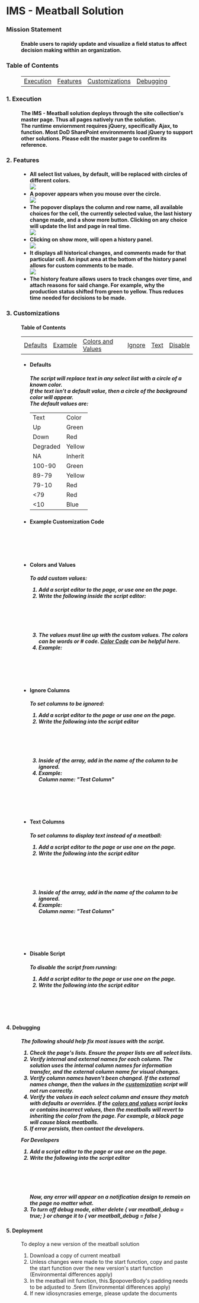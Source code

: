 <h1>IMS - Meatball Solution</h1>
<dl>
  <h3>
    <dt>Mission Statement</dt>
  </h3>
  <h4>
    <dd>
      Enable users to rapidy update and visualize a field status to affect
      decision making within an organization.
    </dd>
  </h4>
</dl>
<dl>
  <h3><dt>Table of Contents</dt></h3>
  <h4>
    <dd>
      <table>
        <tr>
          <td><a href="#1">Execution</a></td><td><a href="#2">Features</a></td><td><a href="#3">Customizations</a></td><td><a href="#4">Debugging</a></td>
        </tr>
      </table>
    </dd>
  </h4>
</dl>
<dl>
  <h3>
    <dt id="1">1. Execution</dt>
  </h3>
  <h4>
    <dd>
      The IMS - Meatball solution deploys through the site collection's master
      page. Thus all pages natively run the solution.
    </dd>
    <dd>
      The runtime enviornment requires jQuery, specifically Ajax, to function.
      Most DoD SharePoint environments load jQuery to support other solutions.
      Please edit the master page to confirm its reference.
    </dd>
  </h4>
  <h3>
    <dt id="2">2. Features</dt>
  </h3>
  <h4>
    <dd>
      <ul>
        <li>
          All select list values, by default, will be replaced with circles of
          different colors.
          <br />
          <img src="./dist/media/basic.png" />
          <br />
        </li>
        <li>
          A popover appears when you mouse over the circle.
          <br />
          <img src="./dist/media/basic popover.png" />
          <br />
        </li>
        <li>
          The popover displays the column and row name, all available choices
          for the cell, the currently selected value, the last history change
          made, and a show more button. Clicking on any choice will update the
          list and page in real time.
          <br />
          <img src="./dist/media/basic popover explained.png" />
          <br />
        </li>
        <li>
          Clicking on show more, will open a history panel.
          <br />
          <img src="./dist/media/history.png" />
          <br />
        </li>
        <li>
          It displays all historical changes, and comments made for that
          particular cell. An input area at the bottom of the history panel
          allows for custom comments to be made.
          <br />
          <img src="./dist/media/history explained.png" />
          <br />
        </li>
        <li>
           The history feature allows users to track changes over time, and attach reasons for said change.  For example, why the production status shifted from green to yellow.            Thus reduces time needed for decisions to be made.
        </li>
      </ul>
    </dd>
  </h4>
  <h3>
    <dt id="3">3. Customizations</dt>
  </h3>
  <h4>
    <dd>
      Table of Contents
      <table>
        <tr>
          <td>
            <a href="#1c">Defaults</a>
          </td>
          <td>
            <a href="#2c">Example</a>
          </td>
          <td>
            <a href="#3c">Colors and Values</a>
          </td>
          <td>
            <a href="#4c">Ignore</a>
          </td>
          <td>
            <a href="#5c">Text</a>
          </td>
          <td>
            <a href="#6c">Disable</a>
          </td>
        </tr>
      </table>
    </dd>
  </h4>
  <dd>
    <ul>
      <li>
        <h4 id="1c">Defaults</h4>
        <h5>
          The script will replace text in any select list with a circle of a
          known color. <br />
          If the text isn't a default value, then a circle of the background
          color will appear. <br />
          The default values are:
          <table>
            <tr>
              <td>
                Text
              </td>
              <td>
                Color
              </td>
            </tr>
            <tr>
              <td>Up</td>
              <td>Green</td>
            </tr>            
            <tr>
              <td>Down</td>
              <td>Red</td>
            </tr>            
            <tr>
              <td>Degraded</td>
              <td>Yellow</td>
            </tr>            
            <tr>
              <td>NA</td>
              <td>Inherit</td>
            </tr>            
            <tr>
              <td>100-90</td>
              <td>Green</td>
            </tr>            
            <tr>
              <td>89-79</td>
              <td>Yellow</td>
            </tr>            
            <tr>
              <td>79-10</td>
              <td>Red</td>
            </tr>            
            <tr>
              <td><79 </td>
              <td>Red</td>
            </tr>
            <tr>
              <td><10 </td>
              <td>Blue</td>
            </tr>
          </table>
        </h5>
      </li>
      <li>
        <h4 id="2c">
          Example Customization Code
        </h4>
        <pre>
          <code>
            <script>
              var ims_meatball_hide = false;
              var meatball_debug = false;
              var meatball_ignore = ["Meatball Ignore"];
              var meatball_text = ["Meatball Text"];
              var meatball_override = [
                {value: "50", color: "#FF69B4"},
                {value: "40", color: "#900C3F"},
                {value: "30", color: "#581845"},
                {value: "20", color: "#FFC300"}
              ]
            </script>
          </code>
        </pre>
      </li>
      <li>
        <h4 id="3c">Colors and Values</h4>
        <h5>
          To add custom values:
          <ol>
            <li>
              Add a script editor to the page, or use one on the page.
            </li>
            <li>
              Write the following inside the script editor:
              <br />
              <pre>
                <code>
                  <script>
                      var meatball_override = [
                        { value: "", color: "" },
                        { value: "", color: "" },
                      ];
                  </script>
                </code>
              </pre>
            </li>
            <li>
              The values must line up with the custom values. The colors can be
              words or # code.
              <a href="http://colorcode.is/">Color Code</a> can be helpful here.
            </li>
            <li>
              Example:<br />
              <pre>
              <code>
              <script>
                var meatball_override = [
                  { value: "Hi", color: "orange" },
                  { value: "Editor", color: "brown" },
                  { value: "You", color: "black" },
                  { value: "Got", color: "gray" },
                  { value: "This", color: "#ee00ee" },
                ];
              </script>
              </code>
              </pre>
            </li>
          </ol>
        </h5>
      </li>
      <li>
        <h4  id="4c">Ignore Columns</h4>
        <h5>
          To set columns to be ignored:
          <ol>
            <li>
              Add a script editor to the page or use one on the page.
            </li>
            <li>
              Write the following into the script editor
              <pre>
              <code>
              <script>
                var meatball_ignore = [];
              </script>
              </code>
              </pre>
            </li>
            <li>
              Inside of the array, add in the name of the column to be ignored.
            </li>
            <li>
              Example:
              <br />
              Column name: "Test Column"
              <br />
              <pre>
              <code>
              <script>
                var meatball_ignore = ["Test Column"];
              </script>
              </code>
              </pre>
            </li>
          </ol>
        </h5>
      </li>
      <li>
        <h4  id="5c">Text Columns</h4>
        <h5>
          To set columns to display text instead of a meatball:
          <ol>
            <li>
              Add a script editor to the page or use one on the page.
            </li>
            <li>
              Write the following into the script editor
              <pre>
              <code>
              <script>
                var meatball_text = [];
              </script>
              </code>
              </pre>
            </li>
            <li>
              Inside of the array, add in the name of the column to be ignored.
            </li>
            <li>
              Example:
              <br />
              Column name: "Test Column"
              <pre>
              <code>
              <script>
                var meatball_text = ["Test Column"];
              </script>
              </code>
              </pre>
            </li>
          </ol>
        </h5>
      </li>
      <li>
        <h4  id="6c">Disable Script</h4>
        <h5>
          To disable the script from running:
          <ol>
            <li>
              Add a script editor to the page or use one on the page.
            </li>
            <li>
              Write the following into the script editor
              <pre>
              <code>
              <script>
                var ims_meatball_hide = true;
              </script>
              </code>
              </pre>
            </li>
          </ol>
        </h5>
      </li>
    </ul>
  </dd>
  <h4><dt id="4">4. Debugging</dt></h4>
  <h5>
    <dd>
      The following should help fix most issues with the script.
      <ol>
        <li>
          Check the page's lists.  Ensure the proper lists are all select lists.
        </li>
        <li>
          Verify internal and external names for each column.  The solution uses the internal column names for information transfer, and the external column name for visual                 changes.
        </li>
        <li>
          Verify column names haven't been changed.  If the external names change, then the values in the <a href="#3">customization</a> script will not run correctly.
        </li>
        <li>
          Verify the values in each select column and ensure they match with
          defaults or overrides.  If the <a href="#3c">colors and values</a> script lacks or contains incorrect values, then the meatballs will revert to inheriting the color from the page.  For example, a black page will cause black meatballs.
        </li>
        <li>
          If error persists, then contact the developers.
        </li>
      </ol>
    </dd>
    <dd>
      For Developers
      <ol>
        <li>
          Add a script editor to the page or use one on the page.
        </li>
        <li>
          Write the following into the script editor
          <pre>
          <code>
          <script>
            var meatball_debug = true;
          </script>
          </code>
          </pre>
          Now, any error will appear on a notification design to remain on the
          page no matter what.
        </li>
        <li>
          To turn off debug mode, either delete { var meatball_debug = true; }
          or change it to { var meatball_debug = false }
        </li>
      </ol>
    </dd>
    <h4><dt id="5">5.  Deployment</dt></h4>
    <dd>
      To deploy a new version of the meatball solution
      <ol>
        <li>Download a copy of current meatball</li>
        <li>Unless changes were made to the start function, copy and paste the start function over the new version's start function (Environmental differences apply)</li>
        <li>In the meatball init function, this.$popoverBody's padding needs to be adjusted to .5rem (Environmental differences apply)</li>
        <li>If new idiosyncrasies emerge, please update the documents</li>
      </ol>
    </dd>
  </h5>
</dl>
